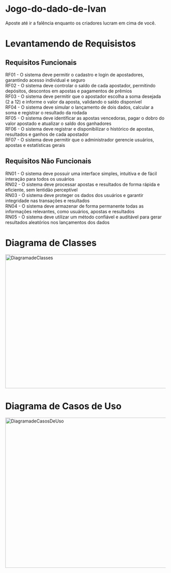 # Jogo-do-dado-de-Ivan
Aposte até ir a falência enquanto os criadores lucram em cima de você.

# Levantamendo de Requisistos

## Requisitos Funcionais
RF01 - O sistema deve permitir o cadastro e login de apostadores, garantindo acesso individual e seguro  
RF02 - O sistema deve controlar o saldo de cada apostador, permitindo depósitos, descontos em apostas e pagamentos de prêmios  
RF03 - O sistema deve permitir que o apostador escolha a soma desejada (2 a 12) e informe o valor da aposta, validando o saldo disponível  
RF04 - O sistema deve simular o lançamento de dois dados, calcular a soma e registrar o resultado da rodada  
RF05 - O sistema deve identificar as apostas vencedoras, pagar o dobro do valor apostado e atualizar o saldo dos ganhadores  
RF06 - O sistema deve registrar e disponibilizar o histórico de apostas, resultados e ganhos de cada apostador  
RF07 - O sistema deve permitir que o administrador gerencie usuários, apostas e estatísticas gerais  
## Requisitos Não Funcionais
RN01 - O sistema deve possuir uma interface simples, intuitiva e de fácil interação para todos os usuários  
RN02 - O sistema deve processar apostas e resultados de forma rápida e eficiente, sem lentidão perceptível  
RN03 - O sistema deve proteger os dados dos usuários e garantir integridade nas transações e resultados  
RN04 - O sistema deve armazenar de forma permanente todas as informações relevantes, como usuários, apostas e resultados  
RN05 - O sistema deve utilizar um método confiável e auditável para gerar resultados aleatórios nos lançamentos dos dados  

# Diagrama de Classes

<img width="835" height="420" alt="DiagramadeClasses" src="https://github.com/user-attachments/assets/23e79dd0-5a32-4d4f-9553-9203fb3859d2" />

# Diagrama de Casos de Uso

<img width="907" height="471" alt="DiagramadeCasosDeUso" src="https://github.com/user-attachments/assets/750073d1-902d-4598-bfe0-024264cd299f" />

